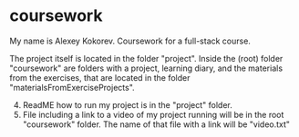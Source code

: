 # coursework
My name is Alexey Kokorev.
Coursework for a full-stack course.

The project itself is located in the folder "project".
Inside the (root) folder "coursework" are folders with a project, learning diary, and the materials from the exercises, that are located in the folder "materialsFromExerciseProjects".

4. ReadME how to run my project is in the "project" folder.
5. File including a link to a video of my project running will be in the root "coursework" folder. The name of that file with a link will be "video.txt"

